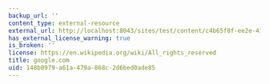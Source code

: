 ```yaml
---
backup_url: ''
content_type: external-resource
external_url: http://localhost:8043/sites/test/content/c4b65f8f-ee2e-4104-91cb-b2ac744d4a83/?ocw_resource_link_uuid=c4b65f8f-ee2e-4104-91cb-b2ac744d4a83&ocw_resource_link_suffix=
has_external_license_warning: true
is_broken: ''
license: https://en.wikipedia.org/wiki/All_rights_reserved
title: google.com
uid: 148b0979-a61a-479a-868c-2d6bed0ade85
---
```

